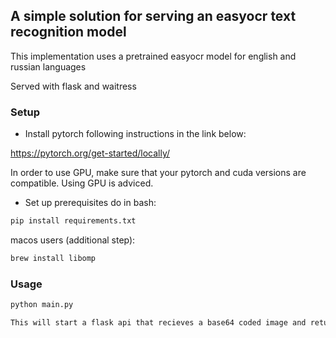 ## A simple solution for serving an easyocr text recognition model

This implementation uses a pretrained easyocr model for english and russian languages

Served with flask and waitress

### Setup

 - Install pytorch following instructions in the link below:

https://pytorch.org/get-started/locally/

In order to use GPU, make sure that your pytorch and cuda versions are compatible.
Using GPU is adviced.

 - Set up prerequisites do in bash:
```bash
pip install requirements.txt
```
macos users (additional step):
```bash
brew install libomp
```

### Usage
```bash
python main.py

This will start a flask api that recieves a base64 coded image and returns recognized texts and bounding boxes' coordinates
